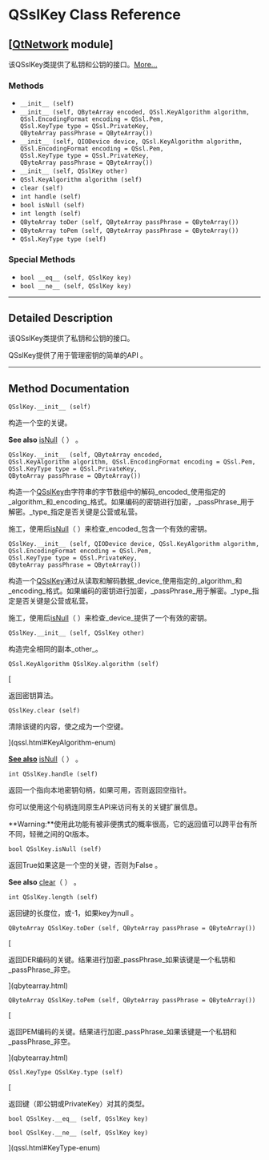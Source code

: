# QSslKey Class Reference

## [[QtNetwork](index.htm) module]

该QSslKey类提供了私钥和公钥的接口。[More...](#details)

### Methods

*   `__init__ (self)`
*   `__init__ (self, QByteArray encoded, QSsl.KeyAlgorithm algorithm, QSsl.EncodingFormat encoding = QSsl.Pem, QSsl.KeyType type = QSsl.PrivateKey, QByteArray passPhrase = QByteArray())`
*   `__init__ (self, QIODevice device, QSsl.KeyAlgorithm algorithm, QSsl.EncodingFormat encoding = QSsl.Pem, QSsl.KeyType type = QSsl.PrivateKey, QByteArray passPhrase = QByteArray())`
*   `__init__ (self, QSslKey other)`
*   `QSsl.KeyAlgorithm algorithm (self)`
*   `clear (self)`
*   `int handle (self)`
*   `bool isNull (self)`
*   `int length (self)`
*   `QByteArray toDer (self, QByteArray passPhrase = QByteArray())`
*   `QByteArray toPem (self, QByteArray passPhrase = QByteArray())`
*   `QSsl.KeyType type (self)`

### Special Methods

*   `bool __eq__ (self, QSslKey key)`
*   `bool __ne__ (self, QSslKey key)`

* * *

## Detailed Description

该QSslKey类提供了私钥和公钥的接口。

QSslKey提供了用于管理密钥的简单的API 。

* * *

## Method Documentation

```
QSslKey.__init__ (self)
```

构造一个空的关键。

**See also** [isNull](qsslkey.html#isNull)（ ） 。

```
QSslKey.__init__ (self, QByteArray encoded, QSsl.KeyAlgorithm algorithm, QSsl.EncodingFormat encoding = QSsl.Pem, QSsl.KeyType type = QSsl.PrivateKey, QByteArray passPhrase = QByteArray())
```

构造一个[QSslKey](qsslkey.html)由字符串的字节数组中的解码_encoded_使用指定的_algorithm_和_encoding_格式。如果编码的密钥进行加密，_passPhrase_用于解密。_type_指定是否关键是公营或私营。

施工，使用后[isNull](qsslkey.html#isNull)（ ）来检查_encoded_包含一个有效的密钥。

```
QSslKey.__init__ (self, QIODevice device, QSsl.KeyAlgorithm algorithm, QSsl.EncodingFormat encoding = QSsl.Pem, QSsl.KeyType type = QSsl.PrivateKey, QByteArray passPhrase = QByteArray())
```

构造一个[QSslKey](qsslkey.html)通过从读取和解码数据_device_使用指定的_algorithm_和_encoding_格式。如果编码的密钥进行加密，_passPhrase_用于解密。_type_指定是否关键是公营或私营。

施工，使用后[isNull](qsslkey.html#isNull)（ ）来检查_device_提供了一个有效的密钥。

```
QSslKey.__init__ (self, QSslKey other)
```

构造完全相同的副本_other_。

```
QSsl.KeyAlgorithm QSslKey.algorithm (self)
```

[

返回密钥算法。

```
QSslKey.clear (self)
```

清除该键的内容，使之成为一个空键。

](qssl.html#KeyAlgorithm-enum)

[**See also**](qssl.html#KeyAlgorithm-enum) [isNull](qsslkey.html#isNull)（ ） 。

```
int QSslKey.handle (self)
```

返回一个指向本地密钥句柄，如果可用，否则返回空指针。

你可以使用这个句柄连同原生API来访问有关的关键扩展信息。

**Warning:**使用此功能有被非便携式的概率很高，它的返回值可以跨平台有所不同，轻微之间的Qt版本。

```
bool QSslKey.isNull (self)
```

返回True如果这是一个空的关键，否则为False 。

**See also** [clear](qsslkey.html#clear)（ ） 。

```
int QSslKey.length (self)
```

返回键的长度位，或-1，如果key为null 。

```
QByteArray QSslKey.toDer (self, QByteArray passPhrase = QByteArray())
```

[

返回DER编码的关键。结果进行加密_passPhrase_如果该键是一个私钥和_passPhrase_非空。

](qbytearray.html)

```
QByteArray QSslKey.toPem (self, QByteArray passPhrase = QByteArray())
```

[

返回PEM编码的关键。结果进行加密_passPhrase_如果该键是一个私钥和_passPhrase_非空。

](qbytearray.html)

```
QSsl.KeyType QSslKey.type (self)
```

[

返回键（即公钥或PrivateKey）对其的类型。

```
bool QSslKey.__eq__ (self, QSslKey key)
```

```
bool QSslKey.__ne__ (self, QSslKey key)
```

](qssl.html#KeyType-enum)